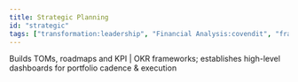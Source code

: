 ```yaml
---
title: Strategic Planning
id: "strategic"
tags: ["transformation:leadership", "Financial Analysis:covendit", "framework design:covendit", "Performance Management:swisscom", "Data-driven Decision-making:swisscom"]
---
```


Builds TOMs, roadmaps and KPI | OKR frameworks; establishes high-level dashboards for portfolio cadence & execution